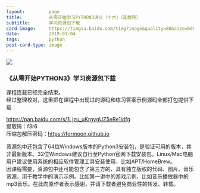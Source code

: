 ```yaml
---
layout:         page
title:          从零开始学习PYTHON3讲义（十六）（连载完）
subtitle:       学习资源包下载
card-image:		https://timgsa.baidu.com/timg?image&quality=80&size=b9999_10000&sec=1545112916052&di=d2428f9e946cda2d7df3f0ca9ff3def8&imgtype=0&src=http%3A%2F%2Finsights.thoughtworkers.org%2Fwp-content%2Fuploads%2F2015%2F07%2F718-%25E4%25BD%259F%25E8%25BE%25BE-%25E5%2585%25A8%25E6%25A0%2588%25E5%25BC%2580%25E5%258F%2591%25E8%25AF%25AD%25E8%25A8%2580Python-1024x724.png
date:           2019-01-04
tags:           python
post-card-type: image
---
```

![](https://timgsa.baidu.com/timg?image&quality=80&size=b9999_10000&sec=1545112916052&di=d2428f9e946cda2d7df3f0ca9ff3def8&imgtype=0&src=http%3A%2F%2Finsights.thoughtworkers.org%2Fwp-content%2Fuploads%2F2015%2F07%2F718-%25E4%25BD%259F%25E8%25BE%25BE-%25E5%2585%25A8%25E6%25A0%2588%25E5%25BC%2580%25E5%258F%2591%25E8%25AF%25AD%25E8%25A8%2580Python-1024x724.png)
### 《从零开始PYTHON3》学习资源包下载
课程连载已经完全结束。  
经过整理校对，这里把在课程中出现过的源码和练习答案示例源码全部打包提供下载：  

<https://pan.baidu.com/s/1Ljzu_uKrgygUZ5eRe1ldfg>  
提取码：f3r6  
压缩包解压密码：https://formoon.github.io

资源包中还包含了64位Windows版本的Python3安装包，是验证可用的版本，并非最新版本。32位Windows建议自行至Python官网下载安装包。Linux/Mac电脑用户建议使用系统的相应软件管理工具安装使用，比如APT/HomeBrew。  
因课程需要，资源包中还可能包含了第三方的、具有独立版权的代码、图片、音乐资源，用于教学中的演示示例。比如第一讲中的游戏示例，比如音乐播放器中的mp3音乐。在此向原作者表示感谢，并请下载者避免商业性的转发、转载。  
